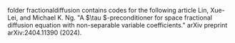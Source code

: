 folder fractionaldiffusion contains codes for the following article
Lin, Xue-Lei, and Michael K. Ng. "A $\tau $-preconditioner for space fractional diffusion equation with non-separable variable coefficients." arXiv preprint arXiv:2404.11390 (2024).
